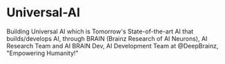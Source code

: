 # Universal-AI
  Building Universal AI which is Tomorrow's State-of-the-art AI that builds/develops AI, through BRAIN (Brainz Research of AI Neurons), AI Research Team and AI BRAIN Dev, AI Development Team at @DeepBrainz, "Empowering Humanity!"
